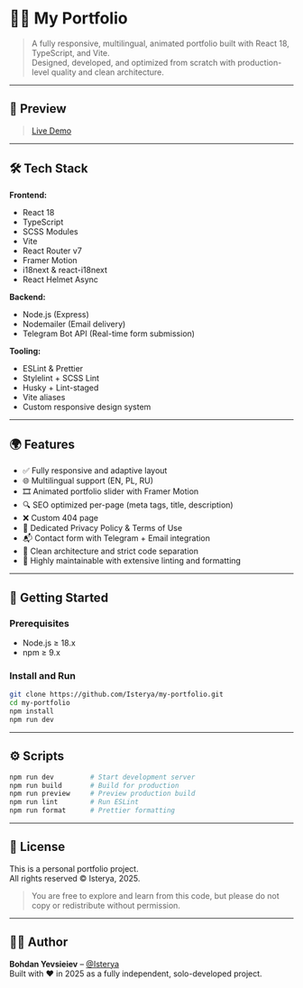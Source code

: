 # 🧑‍💻 My Portfolio

> A fully responsive, multilingual, animated portfolio built with React 18, TypeScript, and Vite.  
> Designed, developed, and optimized from scratch with production-level quality and clean
> architecture.

---

## 📸 Preview

> [Live Demo](https://www.isterya.dev)

---

## 🛠 Tech Stack

**Frontend:**

- React 18
- TypeScript
- SCSS Modules
- Vite
- React Router v7
- Framer Motion
- i18next & react-i18next
- React Helmet Async

**Backend:**

- Node.js (Express)
- Nodemailer (Email delivery)
- Telegram Bot API (Real-time form submission)

**Tooling:**

- ESLint & Prettier
- Stylelint + SCSS Lint
- Husky + Lint-staged
- Vite aliases
- Custom responsive design system

---

## 🌍 Features

- ✅ Fully responsive and adaptive layout
- 🌐 Multilingual support (EN, PL, RU)
- 🎞️ Animated portfolio slider with Framer Motion
- 🔍 SEO optimized per-page (meta tags, title, description)
- ❌ Custom 404 page
- 📝 Dedicated Privacy Policy & Terms of Use
- 📬 Contact form with Telegram + Email integration
- 🔧 Clean architecture and strict code separation
- 🧹 Highly maintainable with extensive linting and formatting

---

## 🚀 Getting Started

### Prerequisites

- Node.js ≥ 18.x
- npm ≥ 9.x

### Install and Run

```bash
git clone https://github.com/Isterya/my-portfolio.git
cd my-portfolio
npm install
npm run dev
```

---

## ⚙️ Scripts

```bash
npm run dev         # Start development server
npm run build       # Build for production
npm run preview     # Preview production build
npm run lint        # Run ESLint
npm run format      # Prettier formatting
```

---

## 📄 License

This is a personal portfolio project.  
All rights reserved © Isterya, 2025.

> You are free to explore and learn from this code, but please do not copy or redistribute without
> permission.

---

## 🙋‍♂️ Author

**Bohdan Yevsieiev** – [@Isterya](https://github.com/Isterya)  
Built with ❤️ in 2025 as a fully independent, solo-developed project.
